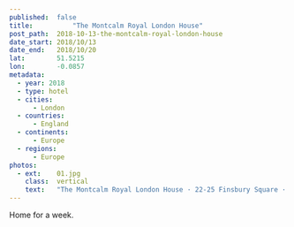 ```yaml
---
published:  false
title:			"The Montcalm Royal London House"
post_path:	2018-10-13-the-montcalm-royal-london-house
date_start:	2018/10/13
date_end:   2018/10/20
lat:        51.5215
lon:        -0.0857
metadata:
  - year: 2018
  - type: hotel
  - cities:
      - London
  - countries:
      - England
  - continents:
      - Europe
  - regions:
      - Europe
photos:
  - ext:    01.jpg
    class:  vertical
    text:   "The Montcalm Royal London House · 22-25 Finsbury Square · London EC2A 1DX"
---
```

Home for a week.